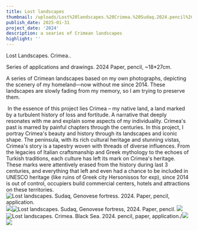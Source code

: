 ```yaml
---
title: Lost landscapes
thumbnail: /uploads/Lost%20landscapes.%20Crimea.%20Sudaq.2024.pencil%2Cpaper.20%2B30cm.webp
publish_date: 2025-01-31
project_date: '2024'
description: a searies of Crimean landscapes
highlight: ''
---
```

Lost Landscapes. Crimea..

Series of applications and drawings. 2024 Paper, pencil, \~18\*27cm.

A series of Crimean landscapes based on my own photographs, depicting the scenery of my homeland—now without me since 2014. These landscapes are slowly fading from my memory, so I am trying to preserve them.

 In the essence of this project lies Crimea – my native land, a land marked by a turbulent history of loss and fortitude. A narrative that deeply resonates with me and explain some aspects of my individuality. Crimea's past is marred by painful chapters through the centuries. In this project, I portray Crimea's beauty and history through its landscapes and iconic shape. The peninsula, with its rich cultural heritage and stunning vistas, Crimea's story is a tapestry woven with threads of diverse influences. From the legacies of Italian craftsmanship and Greek mythology to the echoes of Turkish traditions, each culture has left its mark on Crimea's heritage. These marks were attentively erased from the history during last 3 centuries, and everything that left and even had a chance to be included in UNESCO heritage (like ruins of Greek city Hersonissos for exp), since 2014 is out of control, occupiers build commercial centers, hotels and attractions on these territories.![](/uploads/Lost%20landscapes.%20Crimea.%20Sudaq.2024.pencil%2Cpaper.20%2B30cm.webp "Lost landscapes. Sudaq, Genovese fortress. 2024.  Paper, pencil, application.")![](/uploads/IMG_2054.webp)![](/uploads/Lost%20landscapes.Crimea.Genovese%20fortress.2024.pencil%2Cpaper%2C20%2B30cm.webp "Lost landscapes. Sudaq, Genovese fortress, 2024. Paper, pencil.") ![](/uploads/IMG_0443.webp)![](/uploads/Lost%20landscapes.Crimea.BlackSea.2024.pencil%2Cpaper.20%2B30cm.webp "Lost landscapes. Crimea. Black Sea. 2024. pencil, paper, application.")/![](/uploads/r001-021.webp)![](/uploads/IMG_2053%20-%20Copy.webp)
